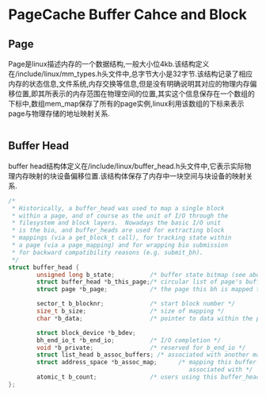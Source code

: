 # PageCache Buffer Cahce and Block

## Page

Page是linux描述内存的一个数据结构,一般大小位4kb.该结构定义在/include/linux/mm_types.h头文件中,总字节大小是32字节.该结构记录了相应内存的状态信息,文件系统,内存交换等信息,但是没有明确说明其对应的物理内存偏移位置,即其所表示的内存范围在物理空间的位置,其实这个信息保存在一个数组的下标中,数组mem_map保存了所有的page实例,linux利用该数组的下标来表示page与物理存储的地址映射关系.

```

```

## Buffer Head

buffer head结构体定义在/include/linux/buffer_head.h头文件中,它表示实际物理内存映射的块设备偏移位置.该结构体保存了内存中一块空间与块设备的映射关系.

```c
/*
 * Historically, a buffer_head was used to map a single block
 * within a page, and of course as the unit of I/O through the
 * filesystem and block layers.  Nowadays the basic I/O unit
 * is the bio, and buffer_heads are used for extracting block
 * mappings (via a get_block_t call), for tracking state within
 * a page (via a page_mapping) and for wrapping bio submission
 * for backward compatibility reasons (e.g. submit_bh).
 */
struct buffer_head {
        unsigned long b_state;          /* buffer state bitmap (see above) */
        struct buffer_head *b_this_page;/* circular list of page's buffers */
        struct page *b_page;            /* the page this bh is mapped to */

        sector_t b_blocknr;             /* start block number */
        size_t b_size;                  /* size of mapping */
        char *b_data;                   /* pointer to data within the page */

        struct block_device *b_bdev;
        bh_end_io_t *b_end_io;          /* I/O completion */
        void *b_private;                /* reserved for b_end_io */
        struct list_head b_assoc_buffers; /* associated with another mapping */
        struct address_space *b_assoc_map;      /* mapping this buffer is
                                                   associated with */
        atomic_t b_count;               /* users using this buffer_head */
};

```
